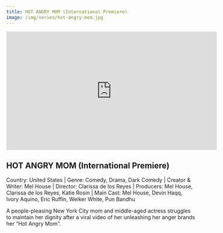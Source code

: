```yaml
---
title: HOT ANGRY MOM (International Premiere)
image: /img/series/hot-angry-mom.jpg
---
```

<iframe width="560" height="315" src="https://vimeo.com/770037955" frameborder="0" allow="accelerometer; autoplay; encrypted-media; gyroscope; picture-in-picture" allowfullscreen></iframe>

## HOT ANGRY MOM (International Premiere)
Country: United States | Genre: Comedy, Drama, Dark Comedy | Creator & Writer: Mel House | Director: Clarissa de los Reyes | Producers: Mel House, Clarissa de los Reyes, Katie Rosin | Main Cast: Mel House, Devin Haqq, Ivory Aquino, Eric Ruffin, Welker White, Pun Bandhu

A people-pleasing New York City mom and middle-aged actress struggles to maintain her dignity after a viral video of her unleashing her anger brands her “Hot Angry Mom”.

